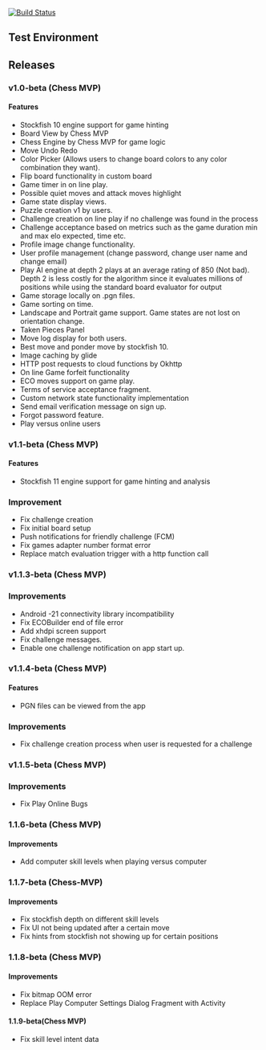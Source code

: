 [![Build Status](https://travis-ci.com/Magz8984/chess-bet.svg?token=1t1EwrDpq3sLA8yRH7Ea&branch=test_env)](https://travis-ci.com/Magz8984/chess-bet)

## Test Environment

## Releases 

### v1.0-beta (Chess MVP)


#### Features

- Stockfish 10 engine support for game hinting
-  Board View by Chess MVP
- Chess Engine by Chess MVP for game logic
- Move Undo Redo
- Color Picker (Allows users to change board colors to any color combination they want).
- Flip board functionality in custom board
- Game timer in on line play.
- Possible quiet moves and attack moves highlight
- Game state display views.
- Puzzle creation v1 by users.
- Challenge creation on line play if no challenge was found in the process
- Challenge acceptance based on metrics such as the game duration min and max elo expected, time etc.
- Profile image change functionality.
- User profile  management (change password, change user name and change email)
- Play AI engine at depth 2 plays at an average rating of 850 (Not bad). Depth 2 is less costly for the algorithm since it evaluates millions of positions while using the standard board evaluator for output
- Game storage locally on .pgn files.
- Game sorting on time.
- Landscape and Portrait game support. Game states are not lost on orientation change.
- Taken Pieces Panel
- Move log display for both users.
- Best move and ponder move by stockfish 10.
- Image caching by glide
- HTTP post requests to cloud functions by Okhttp
- On line Game forfeit functionality
- ECO moves support on game play.
- Terms of service acceptance fragment.
- Custom network state functionality implementation
- Send email verification message on sign up.
- Forgot password feature.
- Play versus online users

### v1.1-beta (Chess MVP)

#### Features

- Stockfish 11 engine support for game hinting and analysis

### Improvement
- Fix challenge creation
- Fix initial board setup
- Push notifications for friendly challenge (FCM)
- Fix games adapter number format error
- Replace match evaluation trigger with a http function call

### v1.1.3-beta (Chess MVP)

### Improvements

- Android -21 connectivity library incompatibility 
- Fix ECOBuilder end of file error
- Add xhdpi screen support
- Fix challenge messages.
- Enable one challenge notification on app start up.

### v1.1.4-beta (Chess MVP)

#### Features

- PGN files can be viewed from the app

### Improvements
- Fix challenge creation process when user is requested for a challenge

### v1.1.5-beta (Chess MVP)

### Improvements

- Fix Play Online Bugs

### 1.1.6-beta (Chess MVP)

#### Improvements

- Add computer skill levels when playing versus computer

### 1.1.7-beta (Chess-MVP)

#### Improvements

- Fix stockfish depth on different skill levels
- Fix UI not being updated after a certain move
- Fix hints from stockfish not showing up for certain positions

### 1.1.8-beta (Chess MVP)

#### Improvements

- Fix bitmap OOM error
- Replace Play Computer Settings Dialog Fragment with Activity

#### 1.1.9-beta(Chess MVP)
- Fix skill level intent data